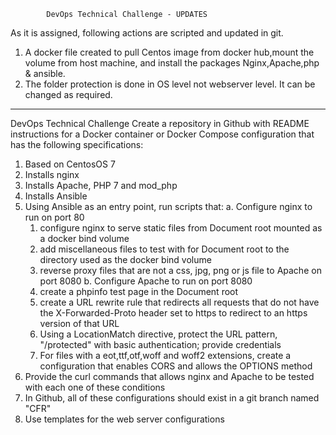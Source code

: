             DevOps Technical Challenge - UPDATES


As it is assigned, following actions are scripted and updated in git.

1. A docker file created to pull Centos image from docker hub,mount the volume from host machine, and install the packages Nginx,Apache,php & ansible.
2. The folder protection is done in OS level not webserver level. It can be changed as required.
--------------------------------------------------------------

DevOps Technical Challenge 
Create a repository in Github with README instructions for a Docker container or Docker Compose configuration that has the following specifications:

1. Based on CentosOS 7 
2. Installs nginx 
3. Installs Apache, PHP 7 and mod_php
4. Installs Ansible
5. Using Ansible as an entry point, run scripts that:
   a. Configure nginx to run on port 80
      1. configure nginx to serve static files from Document root mounted as a docker bind volume
   	  2. add miscellaneous files to test with for Document root to the directory used as the docker bind volume
   	  3. reverse proxy files that are not a css, jpg, png or js file to Apache on port 8080
   b. Configure Apache to run on port 8080
      1. create a phpinfo test page in the Document root
      2. create a URL rewrite rule that redirects all requests that do not have the X-Forwarded-Proto header set to https to redirect to an https version of that URL
      3. Using a LocationMatch directive, protect the URL pattern, "/protected" with basic authentication; provide credentials
      4. For files with a eot,ttf,otf,woff and woff2 extensions, create a configuration that enables CORS and allows the OPTIONS method
6. Provide the curl commands that allows nginx and Apache to be tested with each one of these conditions
7. In Github, all of these configurations should exist in a git branch named "CFR"
8. Use templates for the web server configurations










